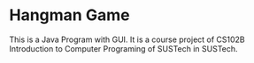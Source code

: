 # Hangman Game
This is a Java Program with GUI. It is a course project of CS102B Introduction to Computer Programing of SUSTech in SUSTech.
